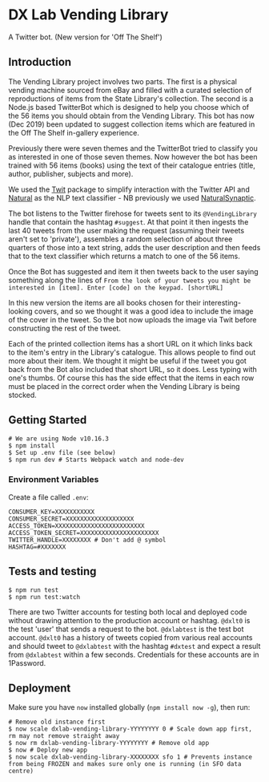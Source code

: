 # DX Lab Vending Library

A Twitter bot. (New version for 'Off The Shelf')

## Introduction

The Vending Library project involves two parts. The first is a physical vending machine sourced from eBay and filled with a curated selection of reproductions of items from the State Library's collection. The second is a Node.js based TwitterBot which is designed to help you choose which of the 56 items you should obtain from the Vending Library. This bot has now (Dec 2019) been updated to suggest collection items which are featured in the Off The Shelf in-gallery experience.

Previously there were seven themes and the TwitterBot tried to classify you as interested in one of those seven themes. Now however the bot has been trained with 56 items (books) using the text of their catalogue entries (title, author, publisher, subjects and more).

We used the [Twit](https://www.npmjs.com/package/twit) package to simplify interaction with the Twitter API and [Natural](https://www.npmjs.com/package/natural) as the NLP text classifier - NB previously we used [NaturalSynaptic](https://www.npmjs.com/package/natural-synaptic).

The bot listens to the Twitter firehose for tweets sent to its `@VendingLibrary` handle that contain the hashtag `#suggest`. At that point it then ingests the last 40 tweets from the user making the request (assuming their tweets aren't set to 'private'), assembles a random selection of about three quarters of those into a text string, adds the user description and then feeds that to the text classifier which returns a match to one of the 56 items.

Once the Bot has suggested and item it then tweets back to the user saying something along the lines of `From the look of your tweets you might be interested in [item]. Enter [code] on the keypad. [shortURL]`

In this new version the items are all books chosen for their interesting-looking covers, and so we thought it was a good idea to include the image of the cover in the tweet. So the bot now uploads the image via Twit before constructing the rest of the tweet.

Each of the printed collection items has a short URL on it which links back to the item's entry in the Library's catalogue. This allows people to find out more about their item. We thought it might be useful if the tweet you got back from the Bot also included that short URL, so it does. Less typing with one's thumbs. Of course this has the side effect that the items in each row must be placed in the correct order when the Vending Library is being stocked.

## Getting Started

```
# We are using Node v10.16.3
$ npm install
$ Set up .env file (see below)
$ npm run dev # Starts Webpack watch and node-dev
```

### Environment Variables

Create a file called `.env`:

```
CONSUMER_KEY=XXXXXXXXXXX
CONSUMER_SECRET=XXXXXXXXXXXXXXXXXXX
ACCESS_TOKEN=XXXXXXXXXXXXXXXXXXXXXXXXX
ACCESS_TOKEN_SECRET=XXXXXXXXXXXXXXXXXXXXXX
TWITTER_HANDLE=XXXXXXXX # Don't add @ symbol
HASHTAG=#XXXXXXX
```

## Tests and testing

```
$ npm run test
$ npm run test:watch
```

There are two Twitter accounts for testing both local and deployed code without drawing attention to the production account or hashtag.
`@dxlt0` is the test 'user' that sends a request to the bot. `@dxlabtest` is the test bot account.
`@dxlt0` has a history of tweets copied from various real accounts and should tweet to `@dxlabtest` with the hashtag `#dxtest` and expect a result from `@dxlabtest` within a few seconds. Credentials for these accounts are in 1Password.

## Deployment

Make sure you have `now` installed globally (`npm install now -g`), then run:

```
# Remove old instance first
$ now scale dxlab-vending-library-YYYYYYYY 0 # Scale down app first, rm may not remove straight away
$ now rm dxlab-vending-library-YYYYYYYY # Remove old app
$ now # Deploy new app
$ now scale dxlab-vending-library-XXXXXXXX sfo 1 # Prevents instance from being FROZEN and makes sure only one is running (in SFO data centre)
```
